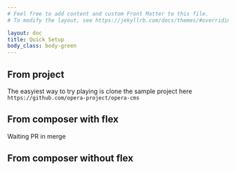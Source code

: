 ```yaml
---
# Feel free to add content and custom Front Matter to this file.
# To modify the layout, see https://jekyllrb.com/docs/themes/#overriding-theme-defaults

layout: doc
title: Quick Setup
body_class: body-green
---
```


## From project

The easyiest way to try playing is clone the sample project here `https://github.com/opera-project/opera-cms`

## From composer with flex

Waiting PR in merge

## From composer without flex

